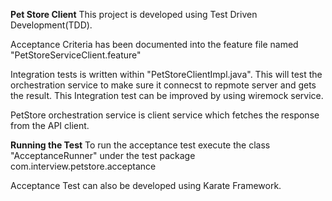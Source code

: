 **Pet Store Client**
This project is developed using Test Driven Development(TDD).

Acceptance Criteria has been documented into the feature file named "PetStoreServiceClient.feature"

Integration tests is written within "PetStoreClientImpl.java". This will test the orchestration service to make sure it connecst to repmote server and gets the result. 
This Integration test can be improved by using wiremock service.

PetStore orchestration service is client service which fetches the response from the API client. 

**Running the Test**
To run the acceptance test execute the class "AcceptanceRunner" under the test package com.interview.petstore.acceptance

Acceptance Test can also be developed using Karate Framework. 


